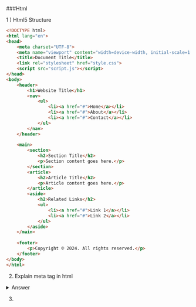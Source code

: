 ###Html

1 ) Html5 Structure

```html
<!DOCTYPE html>
<html lang="en">
<head>
    <meta charset="UTF-8">
    <meta name="viewport" content="width=device-width, initial-scale=1.0">
    <title>Document Title</title>
    <link rel="stylesheet" href="style.css">
    <script src="script.js"></script>
</head>
<body>
    <header>
        <h1>Website Title</h1>
        <nav>
            <ul>
                <li><a href="#">Home</a></li>
                <li><a href="#">About</a></li>
                <li><a href="#">Contact</a></li>
            </ul>
        </nav>
    </header>
    
    <main>
        <section>
            <h2>Section Title</h2>
            <p>Section content goes here.</p>
        </section>
        <article>
            <h2>Article Title</h2>
            <p>Article content goes here.</p>
        </article>
        <aside>
            <h2>Related Links</h2>
            <ul>
                <li><a href="#">Link 1</a></li>
                <li><a href="#">Link 2</a></li>
            </ul>
        </aside>
    </main>
    
    <footer>
        <p>Copyright © 2024. All rights reserved.</p>
    </footer>
</body>
</html>

```

2) Explain meta tag in html

<details>
    
<summary>Answer</summary>

The <meta> tag defines metadata about an HTML document. Metadata is data (information) about data. <meta> tags always go inside the <head> element, and are typically used to specify character set, page description, keywords, author of the document, and viewport settings.



Character Encoding: It specifies the character set used on the webpage, which is crucial for correctly displaying text, especially for languages with unique characters. A common practice is to set the character encoding to UTF-8, which supports most characters and symbols from all writing systems.

html
Copy code
<meta charset="UTF-8">
Viewport Configuration for Mobile Devices: It controls the viewport's size and scale, which is particularly important for creating responsive designs that work well on mobile devices. For example, setting the viewport width to device-width and the initial scale to 1 ensures that the page uses the device's width and scales properly.

html
Copy code
<meta name="viewport" content="width=device-width, initial-scale=1.0">
Page Description: It provides a brief description of the page's content, which search engines often display in search results. A well-crafted description can improve the chances of someone clicking on a link.

html
Copy code
<meta name="description" content="A brief description of the page">
Keywords: Although less significant for SEO now due to past abuse, it was traditionally used to specify keywords relevant to the page's content to improve search engine rankings.

html
Copy code
<meta name="keywords" content="HTML, CSS, JavaScript">
Author: It can specify the name of the author of the webpage.

html
Copy code
<meta name="author" content="John Doe">
Refresh and Redirection: It can be used to refresh the page or redirect to another page after a specified number of seconds.

html
Copy code
<meta http-equiv="refresh" content="30; url=http://example.com/">
Controlling Browser Caching: It can instruct the browser how to cache the page, although HTTP headers often handle this more effectively.

Social Media Integration and SEO: Meta tags such as Open Graph (used by Facebook) and Twitter Cards tags are used to control how content appears when shared on social media platforms, including specifying images, descriptions, and other elements for rich previews.
</details>

3) 


